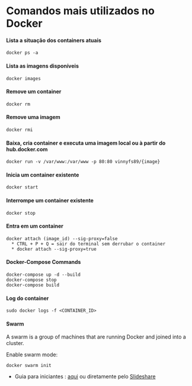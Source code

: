# Comandos mais utilizados no Docker

#### Lista a situação dos containers atuais
```
docker ps -a
```

#### Lista as imagens disponíveis
```
docker images 
```

#### Remove um container
```
docker rm
```

#### Remove uma imagem
```
docker rmi
```

#### Baixa, cria container e executa uma imagem local ou à partir do hub.docker.com
```
docker run -v /var/www:/var/www -p 80:80 vinnyfs89/{image} 
```

#### Inicia um container existente
```
docker start
```

#### Interrompe um container existente
```
docker stop
```

#### Entra em um container
```
docker attach (image_id) --sig-proxy=false
  * CTRL + P + Q = sair do terminal sem derrubar o container
  * docker attach --sig-proxy=true
```

#### Docker-Compose Commands
```
docker-compose up -d --build
docker-compose stop
docker-compose build
```

#### Log do container
```
sudo docker logs -f <CONTAINER_ID>
```

#### Swarm
A swarm is a group of machines that are running Docker and joined into a cluster.

Enable swarm mode:
```
docker swarm init
```

- Guia para iniciantes : [aqui](https://github.com/vinnyfs89/dockerCommands/blob/master/docker-160827013030.pdf) ou diretamente pelo [Slideshare](http://pt.slideshare.net/vinnyfs89/docker-essa-baleia-vai-te-conquistar?qid=aed7b752-f313-4515-badd-f3bf811c8a35&v=&b=&from_search=1)
